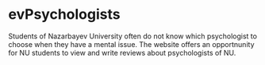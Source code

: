 # evPsychologists
Students of Nazarbayev University often do not know which psychologist to choose when they have a mental issue. 
The website offers an opportnunity for NU students to view and write reviews about psychologists of NU.
